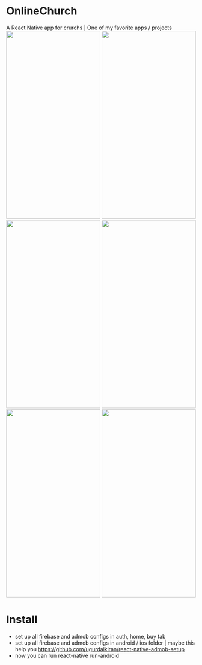# OnlineChurch
A React Native app for crurchs | One of my favorite apps / projects
<br>
<img src="https://github.com/wxkz/OnlineChurch/blob/master/README/1.png" height="500" width="250">
<img src="https://github.com/wxkz/OnlineChurch/blob/master/README/2.png" height="500" width="250">
<img src="https://github.com/wxkz/OnlineChurch/blob/master/README/3.png" height="500" width="250">
<img src="https://github.com/wxkz/OnlineChurch/blob/master/README/4.png" height="500" width="250">
<img src="https://github.com/wxkz/OnlineChurch/blob/master/README/5.png" height="500" width="250">
<img src="https://github.com/wxkz/OnlineChurch/blob/master/README/6.png" height="500" width="250">

# Install 
  * set up all firebase and admob configs in auth, home, buy tab
  * set up all firebase and admob configs in android / ios folder | maybe this help you https://github.com/ugurdalkiran/react-native-admob-setup
  * now you can run react-native run-android

